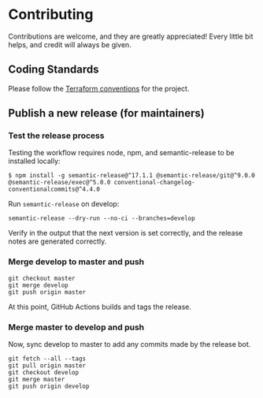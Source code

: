 # Contributing

Contributions are welcome, and they are greatly appreciated! Every little bit helps,
and credit will always be given.

## Coding Standards

Please follow the [Terraform conventions](terraform-conventions.md) for the project.

## Publish a new release (for maintainers)

### Test the release process

Testing the workflow requires node, npm, and semantic-release to be installed locally:

```
$ npm install -g semantic-release@^17.1.1 @semantic-release/git@^9.0.0 @semantic-release/exec@^5.0.0 conventional-changelog-conventionalcommits@^4.4.0
```

Run `semantic-release` on develop:

```
semantic-release --dry-run --no-ci --branches=develop
```

Verify in the output that the next version is set correctly, and the release notes are generated correctly.

### Merge develop to master and push

```
git checkout master
git merge develop
git push origin master
```

At this point, GitHub Actions builds and tags the release.

### Merge master to develop and push

Now, sync develop to master to add any commits made by the release bot.

```
git fetch --all --tags
git pull origin master
git checkout develop
git merge master
git push origin develop
```
